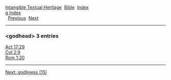 [Intangible Textual Heritage](../../index)  [Bible](../index) 
[Index](index)   
[g Index](_g_)  
  [Previous](c04834)  [Next](c04836) 

------------------------------------------------------------------------

### &lt;godhead&gt; 3 entries

[Act 17:29](../kjv/act017.htm#029)  
[Col 2:9](../kjv/col002.htm#009)  
[Rom 1:20](../kjv/rom001.htm#020)  

------------------------------------------------------------------------

[Next: godliness (15)](c04836)
